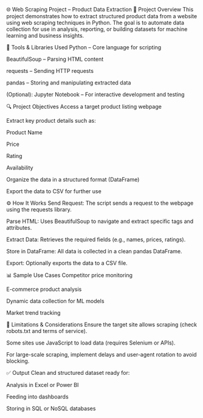 
🌐 Web Scraping Project – Product Data Extraction
📁 Project Overview
This project demonstrates how to extract structured product data from a website using web scraping techniques in Python. The goal is to automate data collection for use in analysis, reporting, or building datasets for machine learning and business insights.

🧰 Tools & Libraries Used
Python – Core language for scripting

BeautifulSoup – Parsing HTML content

requests – Sending HTTP requests

pandas – Storing and manipulating extracted data

(Optional): Jupyter Notebook – For interactive development and testing

🔍 Project Objectives
Access a target product listing webpage

Extract key product details such as:

Product Name

Price

Rating

Availability

Organize the data in a structured format (DataFrame)

Export the data to CSV for further use

⚙️ How It Works
Send Request: The script sends a request to the webpage using the requests library.

Parse HTML: Uses BeautifulSoup to navigate and extract specific tags and attributes.

Extract Data: Retrieves the required fields (e.g., names, prices, ratings).

Store in DataFrame: All data is collected in a clean pandas DataFrame.

Export: Optionally exports the data to a CSV file.

📊 Sample Use Cases
Competitor price monitoring

E-commerce product analysis

Dynamic data collection for ML models

Market trend tracking

🚧 Limitations & Considerations
Ensure the target site allows scraping (check robots.txt and terms of service).

Some sites use JavaScript to load data (requires Selenium or APIs).

For large-scale scraping, implement delays and user-agent rotation to avoid blocking.

✅ Output
Clean and structured dataset ready for:

Analysis in Excel or Power BI

Feeding into dashboards

Storing in SQL or NoSQL databases

